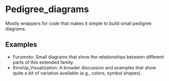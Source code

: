 # Pedigree_diagrams
Mostly wrappers for code that makes it simple to build small pedigree diagrams.

## Examples
* Furumoto: Small diagrams that show the relationships between different parts of this extended family.
* Kinship_Visualization: A broader discussion and examples that show quite a bit of variation available (e.g., colors, symbol shapes).
